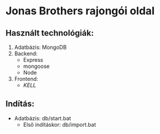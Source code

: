 # Jonas Brothers rajongói oldal

## Használt technológiák:

1. Adatbázis: MongoDB
2. Backend:
   - Express
   - mongoose
   - Node
3. Frontend:
   - _KELL_

## Indítás:

- Adatbázis: db/start.bat
  - Első indításkor: db/import.bat

